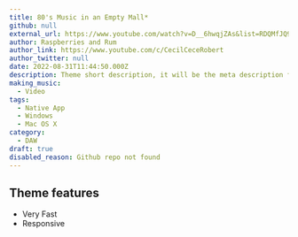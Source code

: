 ```yaml
---
title: 80's Music in an Empty Mall*
github: null
external_url: https://www.youtube.com/watch?v=D__6hwqjZAs&list=RDQMfJQ9XytnQB0&start_radio=1
author: Raspberries and Rum
author_link: https://www.youtube.com/c/CecilCeceRobert
author_twitter: null
date: 2022-08-31T11:44:50.000Z
description: Theme short description, it will be the meta description for the theme also.
making_music:
  - Video
tags:
  - Native App
  - Windows
  - Mac OS X
category:
  - DAW
draft: true
disabled_reason: Github repo not found
---
```


## Theme features

- Very Fast
- Responsive
